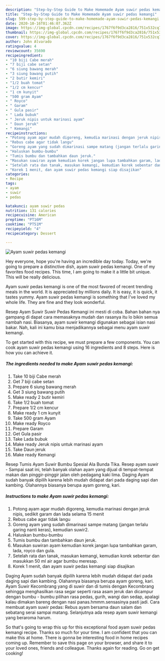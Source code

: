 ```yaml
---
description: "Step-by-Step Guide to Make Homemade Ayam suwir pedas kemangi"
title: "Step-by-Step Guide to Make Homemade Ayam suwir pedas kemangi"
slug: 599-step-by-step-guide-to-make-homemade-ayam-suwir-pedas-kemangi
date: 2020-10-16T01:46:07.362Z
image: https://img-global.cpcdn.com/recipes/1767f6f9d3ca2816/751x532cq70/ayam-suwir-pedas-kemangi-foto-resep-utama.jpg
thumbnail: https://img-global.cpcdn.com/recipes/1767f6f9d3ca2816/751x532cq70/ayam-suwir-pedas-kemangi-foto-resep-utama.jpg
cover: https://img-global.cpcdn.com/recipes/1767f6f9d3ca2816/751x532cq70/ayam-suwir-pedas-kemangi-foto-resep-utama.jpg
author: John Alvarado
ratingvalue: 4
reviewcount: 35690
recipeingredient:
- "10 biji Cabe merah"
- "7 biji cabe setan"
- "6 siung bawang merah"
- "3 siung bawang putih"
- "2 butir kemiri"
- "1/2 buah tomat"
- "1/2 cm kencur"
- "1 cm kunyit"
- "500 gram Ayam"
- " Royco"
- " Garam"
- " Gula pasir"
- " Lada bubuk"
- " Jeruk nipis untuk marinasi ayam"
- " Daun jeruk"
- " Kemangi"
recipeinstructions:
- "Potong ayam agar mudah digoreng, kemudia marinasi dengan jeruk nipis, sedikit garam dan lada selama 15 menit"
- "Rebus cabe agar tidak langu"
- "Goreng ayam yang sudah dimarinasi sampe matang (jangan terlalu garing nanti keras), kemudian suwir2."
- "Haluskan bumbu-bumbu"
- "Tumis bumbu dan tambahkan daun jeruk."
- "Masukan suwiran ayam kemudian korek jangan lupa tambahkan garam, lada, royco dan gula."
- "Setelah rata dan tanak, masukan kemangi, kemudian korek sebentar dan masukkan 50 ml air agar bumbu meresap."
- "Korek 1 menit, dan ayam suwir pedas kemangi siap disajikan"
categories:
- Recipe
tags:
- ayam
- suwir
- pedas

katakunci: ayam suwir pedas 
nutrition: 131 calories
recipecuisine: American
preptime: "PT16M"
cooktime: "PT51M"
recipeyield: "4"
recipecategory: Dessert

---
```



![Ayam suwir pedas kemangi](https://img-global.cpcdn.com/recipes/1767f6f9d3ca2816/751x532cq70/ayam-suwir-pedas-kemangi-foto-resep-utama.jpg)

Hey everyone, hope you're having an incredible day today. Today, we're going to prepare a distinctive dish, ayam suwir pedas kemangi. One of my favorites food recipes. This time, I am going to make it a little bit unique. This will be really delicious.

Ayam suwir pedas kemangi is one of the most favored of recent trending meals in the world. It is appreciated by millions daily. It is easy, it is quick, it tastes yummy. Ayam suwir pedas kemangi is something that I've loved my whole life. They are fine and they look wonderful.

Resep Ayam Suwir Suwir Pedas Kemangi ini mesti di coba. Bahan bahan nya gampang di dapat cara memasaknya mudah dan rasanya itu lo bikin semua nambah nasi. Biasanya, ayam suwir kemangi digunakan sebagai isian nasi bakar. Nah, kali ini kamu bisa menjadikannya sebagai menu ayam suwir kemangi.


To get started with this recipe, we must prepare a few components. You can cook ayam suwir pedas kemangi using 16 ingredients and 8 steps. Here is how you can achieve it.

<!--inarticleads1-->

##### The ingredients needed to make Ayam suwir pedas kemangi:

1. Take 10 biji Cabe merah
1. Get 7 biji cabe setan
1. Prepare 6 siung bawang merah
1. Get 3 siung bawang putih
1. Make ready 2 butir kemiri
1. Take 1/2 buah tomat
1. Prepare 1/2 cm kencur
1. Make ready 1 cm kunyit
1. Take 500 gram Ayam
1. Make ready  Royco
1. Prepare  Garam
1. Get  Gula pasir
1. Take  Lada bubuk
1. Make ready  Jeruk nipis untuk marinasi ayam
1. Take  Daun jeruk
1. Make ready  Kemangi


Resep Tumis Ayam Suwir Bumbu Spesial Ala Bunda Tika. Resep ayam suwir - Sampai saat ini, telah banyak olahan ayam yang dijual di tempat-tempat makan dan pinggir-pinggir jalan oleh pedagang kaki lima. Daging Ayam sudah banyak dipilih karena lebih mudah didapat dari pada daging sapi dan kambing. Olahannya biasanya berupa ayam goreng, kari. 

<!--inarticleads2-->

##### Instructions to make Ayam suwir pedas kemangi:

1. Potong ayam agar mudah digoreng, kemudia marinasi dengan jeruk nipis, sedikit garam dan lada selama 15 menit
1. Rebus cabe agar tidak langu
1. Goreng ayam yang sudah dimarinasi sampe matang (jangan terlalu garing nanti keras), kemudian suwir2.
1. Haluskan bumbu-bumbu
1. Tumis bumbu dan tambahkan daun jeruk.
1. Masukan suwiran ayam kemudian korek jangan lupa tambahkan garam, lada, royco dan gula.
1. Setelah rata dan tanak, masukan kemangi, kemudian korek sebentar dan masukkan 50 ml air agar bumbu meresap.
1. Korek 1 menit, dan ayam suwir pedas kemangi siap disajikan


Daging Ayam sudah banyak dipilih karena lebih mudah didapat dari pada daging sapi dan kambing. Olahannya biasanya berupa ayam goreng, kari. Ayam Suwir Kecombrang yang di suwir dan di tumis dengan Kecombrang sehingga menghasilkan rasa segar seperti rasa asam jeruk dan dicampur dengan bumbu - bumbu pilihan rasa pedas, gurih, wangi dan sedap, apalagi kalau dimakan bareng dengan nasi panas.hmmm.sensasinya pasti jadi. Cara membuat ayam suwir pedas: Rebus ayam bersama daun salam dan sebatang serai sampai matang. Selanjutnya ada resep ayam suwir kemangi yang beraroma harum. 

So that's going to wrap this up for this exceptional food ayam suwir pedas kemangi recipe. Thanks so much for your time. I am confident that you can make this at home. There is gonna be interesting food in home recipes coming up. Remember to save this page on your browser, and share it to your loved ones, friends and colleague. Thanks again for reading. Go on get cooking!
